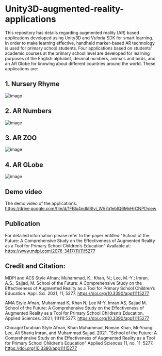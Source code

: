 # Unity3D-augmented-reality-applications
This repository has details regarding augmented reality (AR) based applications developed using Unity3D and Vuforia SDK for smart learning.
In order to make learning effective, handheld marker-based AR technology is used for primary school students. Four applications based on students’ academic courses at the primary school level are developed for learning purposes of the English alphabet, decimal numbers, animals and birds, and an AR Globe for knowing about different countries around the world.
These applications are:

## 1. Nursery Rhyme
   ![image](https://github.com/Afnankhn/Unity3D-augmented-reality-applications/assets/55242810/dba09181-3593-4b62-bcbd-4a750ef2fb2d)


## 2. AR Numbers
   ![image](https://github.com/Afnankhn/Unity3D-augmented-reality-applications/assets/55242810/39bebfda-7cdc-410d-a26b-091708d7f987)


## 3. AR ZOO
   ![image](https://github.com/Afnankhn/Unity3D-augmented-reality-applications/assets/55242810/d5a631dc-b902-413e-9300-03c29f7d772e)


## 4. AR GLobe
   ![image](https://github.com/Afnankhn/Unity3D-augmented-reality-applications/assets/55242810/d22593d3-d481-496d-8683-3fd361da22d9)


## Demo video
The demo video of the applications: https://drive.google.com/file/d/1FBlx4ndklBIvi_Wh7q1ebIQ6MnHrCNPf/view

## Publication
For detailed information please refer to the paper entitled "School of the Future: A Comprehensive Study on the Effectiveness of Augmented Reality as a Tool for Primary School Children’s Education"
Available at: https://www.mdpi.com/2076-3417/11/11/5277


## Credit and Citation:

MDPI and ACS Style
Afnan; Muhammad, K.; Khan, N.; Lee, M.-Y.; Imran, A.S.; Sajjad, M. School of the Future: A Comprehensive Study on the Effectiveness of Augmented Reality as a Tool for Primary School Children’s Education. Appl. Sci. 2021, 11, 5277. https://doi.org/10.3390/app11115277


AMA Style
Afnan, Muhammad K, Khan N, Lee M-Y, Imran AS, Sajjad M. School of the Future: A Comprehensive Study on the Effectiveness of Augmented Reality as a Tool for Primary School Children’s Education. Applied Sciences. 2021; 11(11):5277. https://doi.org/10.3390/app11115277


Chicago/Turabian Style
Afnan, Khan Muhammad, Noman Khan, Mi-Young Lee, Ali Shariq Imran, and Muhammad Sajjad. 2021. "School of the Future: A Comprehensive Study on the Effectiveness of Augmented Reality as a Tool for Primary School Children’s Education" Applied Sciences 11, no. 11: 5277. https://doi.org/10.3390/app11115277

